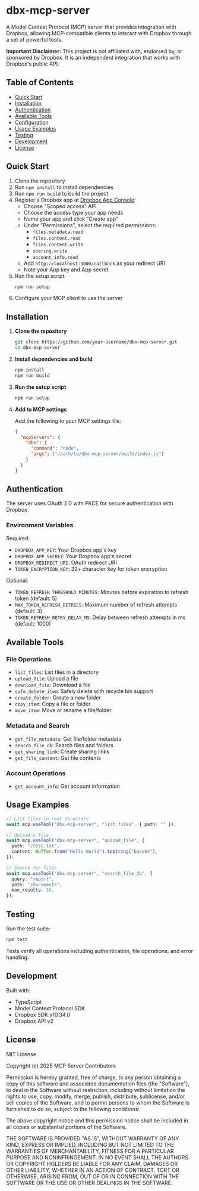 # dbx-mcp-server

A Model Context Protocol (MCP) server that provides integration with Dropbox, allowing MCP-compatible clients to interact with Dropbox through a set of powerful tools.

**Important Disclaimer:** This project is not affiliated with, endorsed by, or sponsored by Dropbox. It is an independent integration that works with Dropbox's public API.

## Table of Contents

- [Quick Start](#quick-start)
- [Installation](#installation)
- [Authentication](#authentication)
- [Available Tools](#available-tools)
- [Configuration](#configuration)
- [Usage Examples](#usage-examples)
- [Testing](#testing)
- [Development](#development)
- [License](#license)

## Quick Start

1. Clone the repository
2. Run `npm install` to install dependencies
3. Run `npm run build` to build the project
4. Register a Dropbox app at [Dropbox App Console](https://www.dropbox.com/developers/apps):
   - Choose "Scoped access" API
   - Choose the access type your app needs
   - Name your app and click "Create app"
   - Under "Permissions", select the required permissions:
     - `files.metadata.read`
     - `files.content.read`
     - `files.content.write`
     - `sharing.write`
     - `account_info.read`
   - Add `http://localhost:3000/callback` as your redirect URI
   - Note your App key and App secret
5. Run the setup script:
   ```bash
   npm run setup
   ```
6. Configure your MCP client to use the server

## Installation

1. **Clone the repository**

   ```bash
   git clone https://github.com/your-username/dbx-mcp-server.git
   cd dbx-mcp-server
   ```

2. **Install dependencies and build**

   ```bash
   npm install
   npm run build
   ```

3. **Run the setup script**

   ```bash
   npm run setup
   ```

4. **Add to MCP settings**

   Add the following to your MCP settings file:

   ```json
   {
     "mcpServers": {
       "dbx": {
         "command": "node",
         "args": ["/path/to/dbx-mcp-server/build/index.js"]
       }
     }
   }
   ```

## Authentication

The server uses OAuth 2.0 with PKCE for secure authentication with Dropbox.

### Environment Variables

Required:

- `DROPBOX_APP_KEY`: Your Dropbox app's key
- `DROPBOX_APP_SECRET`: Your Dropbox app's secret
- `DROPBOX_REDIRECT_URI`: OAuth redirect URI
- `TOKEN_ENCRYPTION_KEY`: 32+ character key for token encryption

Optional:

- `TOKEN_REFRESH_THRESHOLD_MINUTES`: Minutes before expiration to refresh token (default: 5)
- `MAX_TOKEN_REFRESH_RETRIES`: Maximum number of refresh attempts (default: 3)
- `TOKEN_REFRESH_RETRY_DELAY_MS`: Delay between refresh attempts in ms (default: 1000)

## Available Tools

### File Operations

- `list_files`: List files in a directory
- `upload_file`: Upload a file
- `download_file`: Download a file
- `safe_delete_item`: Safely delete with recycle bin support
- `create_folder`: Create a new folder
- `copy_item`: Copy a file or folder
- `move_item`: Move or rename a file/folder

### Metadata and Search

- `get_file_metadata`: Get file/folder metadata
- `search_file_db`: Search files and folders
- `get_sharing_link`: Create sharing links
- `get_file_content`: Get file contents

### Account Operations

- `get_account_info`: Get account information

## Usage Examples

```typescript
// List files in root directory
await mcp.useTool("dbx-mcp-server", "list_files", { path: "" });

// Upload a file
await mcp.useTool("dbx-mcp-server", "upload_file", {
  path: "/test.txt",
  content: Buffer.from("Hello World").toString("base64"),
});

// Search for files
await mcp.useTool("dbx-mcp-server", "search_file_db", {
  query: "report",
  path: "/Documents",
  max_results: 10,
});
```

## Testing

Run the test suite:

```bash
npm test
```

Tests verify all operations including authentication, file operations, and error handling.

## Development

Built with:

- TypeScript
- Model Context Protocol SDK
- Dropbox SDK v10.34.0
- Dropbox API v2

## License

MIT License

Copyright (c) 2025 MCP Server Contributors

Permission is hereby granted, free of charge, to any person obtaining a copy
of this software and associated documentation files (the "Software"), to deal
in the Software without restriction, including without limitation the rights
to use, copy, modify, merge, publish, distribute, sublicense, and/or sell
copies of the Software, and to permit persons to whom the Software is
furnished to do so, subject to the following conditions:

The above copyright notice and this permission notice shall be included in all
copies or substantial portions of the Software.

THE SOFTWARE IS PROVIDED "AS IS", WITHOUT WARRANTY OF ANY KIND, EXPRESS OR
IMPLIED, INCLUDING BUT NOT LIMITED TO THE WARRANTIES OF MERCHANTABILITY,
FITNESS FOR A PARTICULAR PURPOSE AND NONINFRINGEMENT. IN NO EVENT SHALL THE
AUTHORS OR COPYRIGHT HOLDERS BE LIABLE FOR ANY CLAIM, DAMAGES OR OTHER
LIABILITY, WHETHER IN AN ACTION OF CONTRACT, TORT OR OTHERWISE, ARISING FROM,
OUT OF OR IN CONNECTION WITH THE SOFTWARE OR THE USE OR OTHER DEALINGS IN THE
SOFTWARE.
